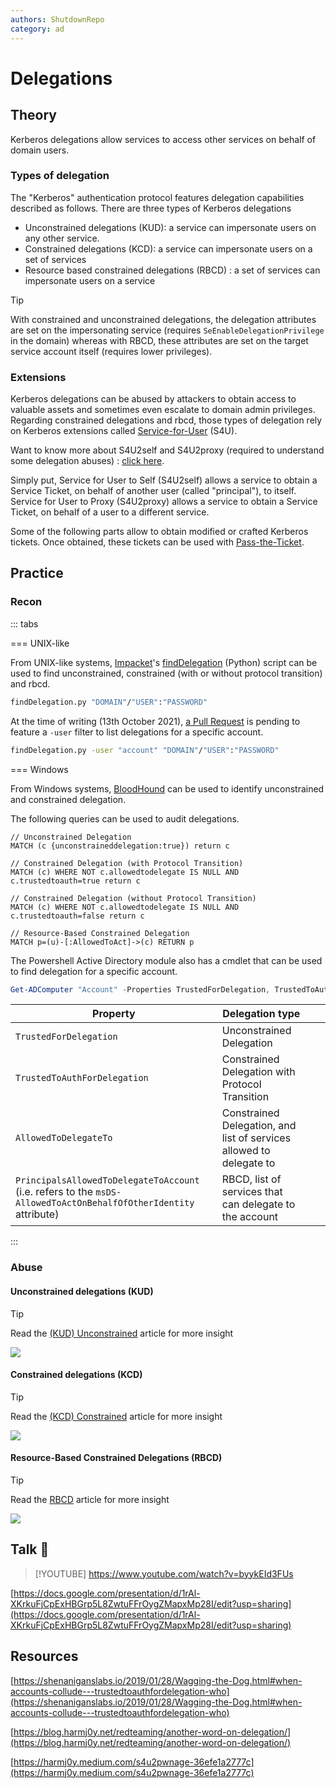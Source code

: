 ```yaml
---
authors: ShutdownRepo
category: ad
---
```


# Delegations

## Theory

Kerberos delegations allow services to access other services on behalf of domain users.

### Types of delegation

The "Kerberos" authentication protocol features delegation capabilities described as follows. There are three types of Kerberos delegations

* Unconstrained delegations (KUD): a service can impersonate users on any other service.
* Constrained delegations (KCD): a service can impersonate users on a set of services
* Resource based constrained delegations (RBCD) : a set of services can impersonate users on a service

> [!TIP]
> With constrained and unconstrained delegations, the delegation attributes are set on the impersonating service (requires `SeEnableDelegationPrivilege` in the domain) whereas with RBCD, these attributes are set on the target service account itself (requires lower privileges).

### Extensions

Kerberos delegations can be abused by attackers to obtain access to valuable assets and sometimes even escalate to domain admin privileges. Regarding constrained delegations and rbcd, those types of delegation rely on Kerberos extensions called [Service-for-User](../#service-for-user-extensions) (S4U).

Want to know more about S4U2self and S4U2proxy (required to understand some delegation abuses) : [click here](../#service-for-user-extensions).

Simply put, Service for User to Self (S4U2self) allows a service to obtain a Service Ticket, on behalf of another user (called "principal"), to itself. Service for User to Proxy (S4U2proxy) allows a service to obtain a Service Ticket, on behalf of a user to a different service. 

Some of the following parts allow to obtain modified or crafted Kerberos tickets. Once obtained, these tickets can be used with [Pass-the-Ticket](../ptt.md).

## Practice

### Recon

::: tabs

=== UNIX-like

From UNIX-like systems, [Impacket](https://github.com/SecureAuthCorp/impacket)'s [findDelegation](https://github.com/SecureAuthCorp/impacket/blob/master/examples/findDelegation.py) (Python) script can be used to find unconstrained, constrained (with or without protocol transition) and rbcd.

```bash
findDelegation.py "DOMAIN"/"USER":"PASSWORD"
```

At the time of writing (13th October 2021), [a Pull Request](https://github.com/SecureAuthCorp/impacket/pull/1184) is pending to feature a `-user` filter to list delegations for a specific account.

```bash
findDelegation.py -user "account" "DOMAIN"/"USER":"PASSWORD"
```


=== Windows

From Windows systems, [BloodHound](../../../recon/bloodhound/index) can be used to identify unconstrained and constrained delegation.

The following queries can be used to audit delegations.

```cypher
// Unconstrained Delegation
MATCH (c {unconstraineddelegation:true}) return c

// Constrained Delegation (with Protocol Transition)
MATCH (c) WHERE NOT c.allowedtodelegate IS NULL AND c.trustedtoauth=true return c

// Constrained Delegation (without Protocol Transition)
MATCH (c) WHERE NOT c.allowedtodelegate IS NULL AND c.trustedtoauth=false return c

// Resource-Based Constrained Delegation
MATCH p=(u)-[:AllowedToAct]->(c) RETURN p
```

The Powershell Active Directory module also has a cmdlet that can be used to find delegation for a specific account.

```powershell
Get-ADComputer "Account" -Properties TrustedForDelegation, TrustedToAuthForDelegation,msDS-AllowedToDelegateTo,PrincipalsAllowedToDelegateToAccount
```



| Property | Delegation type |  |  |
| --- | --- | --- | --- |
| `TrustedForDelegation` | Unconstrained Delegation |  |  |
| `TrustedToAuthForDelegation` | Constrained Delegation with Protocol Transition |  |  |
| `AllowedToDelegateTo` | Constrained Delegation, and list of services allowed to delegate to |  |  |
| `PrincipalsAllowedToDelegateToAccount` (i.e. refers to the `msDS-AllowedToActOnBehalfOfOtherIdentity` attribute) | RBCD, list of services that can delegate to the account |  |  |



:::


### Abuse

#### Unconstrained delegations (KUD)

> [!TIP]
> Read the [(KUD) Unconstrained](unconstrained.md) article for more insight

![](<assets/KUD mindmap.png>)

#### Constrained delegations (KCD)
> [!TIP]
> Read the [(KCD) Constrained](constrained.md) article for more insight

![](<assets/KCD mindmap.png>)

#### Resource-Based Constrained Delegations (RBCD)

> [!TIP]
> Read the [RBCD](rbcd.md) article for more insight


![](<assets/RBCD mindmap.png>)

## Talk :microphone:

> [!YOUTUBE] https://www.youtube.com/watch?v=byykEId3FUs


[https://docs.google.com/presentation/d/1rAl-XKrkuFjCpExHBGrp5L8ZwtuFFrOygZMapxMp28I/edit?usp=sharing](https://docs.google.com/presentation/d/1rAl-XKrkuFjCpExHBGrp5L8ZwtuFFrOygZMapxMp28I/edit?usp=sharing)

## Resources

[https://shenaniganslabs.io/2019/01/28/Wagging-the-Dog.html#when-accounts-collude---trustedtoauthfordelegation-who](https://shenaniganslabs.io/2019/01/28/Wagging-the-Dog.html#when-accounts-collude---trustedtoauthfordelegation-who)

[https://blog.harmj0y.net/redteaming/another-word-on-delegation/](https://blog.harmj0y.net/redteaming/another-word-on-delegation/)

[https://harmj0y.medium.com/s4u2pwnage-36efe1a2777c](https://harmj0y.medium.com/s4u2pwnage-36efe1a2777c)
